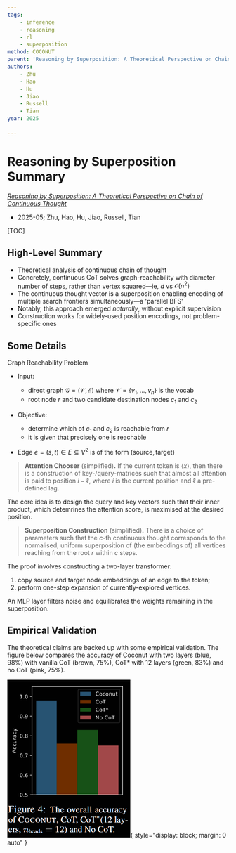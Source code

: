 ```yaml
---
tags:
    - inference
    - reasoning
    - rl
    - superposition
method: COCONUT
parent: 'Reasoning by Superposition: A Theoretical Perspective on Chain of Continuous Thought'
authors:
    - Zhu
    - Hao
    - Hu
    - Jiao
    - Russell
    - Tian
year: 2025

---
```

# Reasoning by Superposition Summary

[*Reasoning by Superposition: A Theoretical Perspective on Chain of Continuous Thought*](https://arxiv.org/abs/2505.12514)

-   2025-05; Zhu, Hao, Hu, Jiao, Russell, Tian

[TOC]

## High-Level Summary

-   Theoretical analysis of continuous chain of thought
-   Concretely, continuous CoT solves graph-reachability with diameter number of steps, rather than vertex squared—ie, $d$ vs $\mathcal O(n^2)$
-   The continuous thought vector is a superposition enabling encoding of multiple search frontiers simultaneously—a 'parallel BFS'
-   Notably, this approach emerged *naturally*, without explicit supervision
-   Construction works for widely-used position encodings, not problem-specific ones

## Some Details

Graph Reachability Problem

-   Input:

    -   direct graph $\mathcal G = (\mathcal V, \mathcal E)$ where $\mathcal V = \{v_1, ..., v_n\}$ is the vocab
    -   root node $r$ and two candidate destination nodes $c_1$ and $c_2$

-   Objective:

    -   determine which of $c_1$ and $c_2$ is reachable from $r$
    -   it is given that precisely one is reachable

-   Edge $e = (s, t) \in E \subseteq V^2$ is of the form $(\textsf{source}, \textsf{target})$

> **Attention Chooser** (simplified)**.** If the current token is $\langle x \rangle$, then there is a construction of key-/query-matrices such that almost all attention is paid to position $i - \ell$, where $i$ is the current position and $\ell$ a pre-defined lag.

The core idea is to design the query and key vectors such that their inner product, which detemrines the attention score, is maximised at the desired position.

> **Superposition Construction** (simplified)**.** There is a choice of parameters such that the $c$-th continuous thought corresponds to the normalised, uniform superposition of (the embeddings of) all vertices reaching from the root $r$ within $c$ steps.

The proof involves constructing a two-layer transformer:

1.  copy source and target node embeddings of an edge to the token;
2.  perform one-step expansion of currently-explored vertices.

An MLP layer filters noise and equilibrates the weights remaining in the superposition.

## Empirical Validation

The theoretical claims are backed up with some empirical validation. The figure below compares the accuracy of Coconut with two layers (blue, 98%) with vanilla CoT (brown, 75%), CoT\* with 12 layers (green, 83%) and no CoT (pink, 75%).

![accuracy comparison: Coconut → 98%, CoT → 75%, CoT\* → 83%, baseline → 75%](attachments/Reasoning%20by%20Superposition%20-%20Empirical%20Accuracy.png){ style="display: block; margin: 0 auto" }
